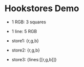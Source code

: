 # Hookstores Demo

- 1 RGB: 3 squares
- 1 line: 5 RGB

- store1: {r,g,b}
- store2: {r,g,b}
- store3: {lines:[[r,g,b]]}
